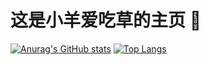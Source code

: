 # 这是小羊爱吃草的主页 :sheep:
[![Anurag's GitHub stats](https://github-readme-stats.vercel.app/api?username=PortLand237930)](https://github.com/anuraghazra/github-readme-stats)
[![Top Langs](https://github-readme-stats.vercel.app/api/top-langs/?username=PortLand237930)](https://github.com/anuraghazra/github-readme-stats)
